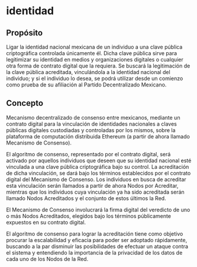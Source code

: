 # identidad

## Propósito
Ligar la identidad nacional mexicana de un individuo a una clave pública criptográfica controlada únicamente él. Dicha clave pública sirve para legitimizar su identidad en medios y organizaciones digitales o cualquier otra forma de contrato digital que la requiera.
Se buscará la legitimación de la clave pública acreditada, vinculándola a la identidad nacional del individuo; y si el individuo lo desea, se podrá utilizar desde un comienzo como prueba de su afiliación al Partido Decentralizado Mexicano.

## Concepto
Mecanismo decentralizado de consenso entre mexicanos, mediante un contrato digital para la vinculación de identidades nacionales a claves públicas digitales custodiadas y controladas por los mismos, sobre la plataforma de computación distribuida Ethereum (a partir de ahora llamado Mecanismo de Consenso).

El algoritmo de consenso, representado por el contrato digital, será activado por aquellos individuos que deseen que su identidad nacional esté vinculada a una clave pública criptográfica bajo su control. La acreditación de dicha vinculación, se dará bajo los términos establecidos por el contrato digital del Mecanismo de Consenso. Los individuos en busca de acreditar esta vinculación serán llamados a partir de ahora Nodos por Acreditar, mientras que los individuos cuya vinculación ya ha sido acreditada serán llamado Nodos Acreditados y el conjunto de estos últimos la Red.

El Mecanismo de Consenso involucrará la firma digital del veredicto de uno o más Nodos Acreditados, elegidos bajo los términos públicamente expuestos en su contrato digital.

El algoritmo de consenso para lograr la acreditación tiene como objetivo procurar la escalabilidad y eficacia para poder ser adoptado rápidamente, buscando a la par disminuir las posibilidades de efectuar un ataque contra el sistema y entendiendo la importancia de la privacidad de los datos de cada uno de los Nodos de la Red.
